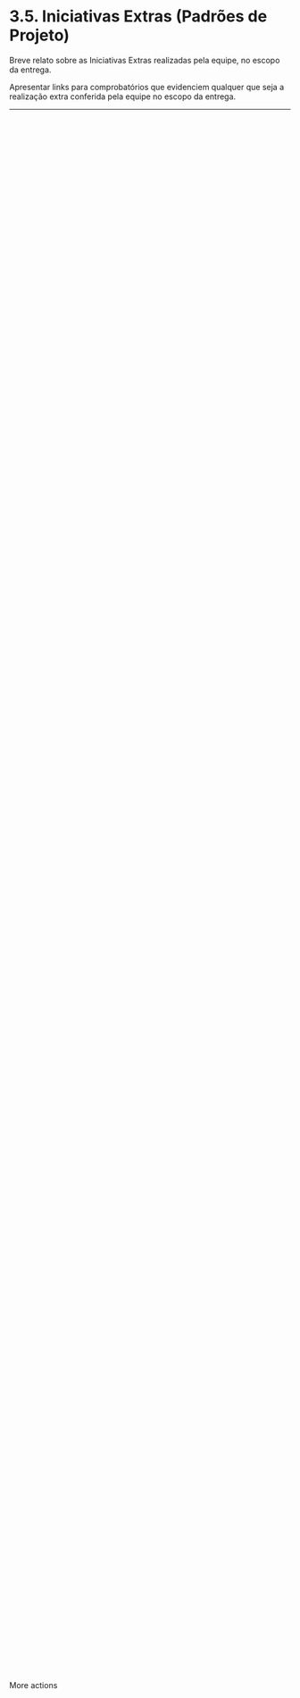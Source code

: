 
# 3.5. Iniciativas Extras (Padrões de Projeto)

Breve relato sobre as Iniciativas Extras realizadas pela equipe, no escopo da entrega.

Apresentar links para comprobatórios que evidenciem qualquer que seja a realização extra conferida pela equipe no escopo da entrega.

---

<div class="svg-embed-container" data-svg-path="../../assets/diagramaV2.svg" data-title="" style="height: 70vh;"></div>More actions

<div class="image-embed-container" data-image-path="../../assets/gato.png" data-title="Minha Imagem Incrível" style="height: 70vh;"></div>






## Entidades Principais e Seus Papéis

O sistema é centrado em algumas **entidades principais**:

* **Pessoa**: Uma classe abstrata que serve como base para **PessoaCuidador** e **PessoaMonitorada**, definindo atributos comuns como nome, gênero, CPF e data de nascimento. Cada pessoa tem um **Contato** e um **Endereço** associados.
* **Pessoa Monitorada**: Representa o indivíduo que está sendo monitorado. Pode ter um histórico de **Monitoramentos**, e sua situação atual pode ser verificada. Uma Pessoa Monitorada utiliza um ou mais **Sensores**.
* **Pessoa Cuidador**: O indivíduo responsável por monitorar uma ou mais **Pessoas Monitoradas**. Recebe **Notificações** e pode confirmar seu recebimento.
* **Sensor**: Um dispositivo que coleta dados para o monitoramento, com atributos como ID, tipo e localização. É crucial que esteja calibrado para leituras precisas.
* **Monitoramento**: Representa um registro de dados coletados por um **Sensor** em um determinado momento, incluindo a situação detectada (ex: "QuedaDetectada", "TudoBem"), variações de graus e tempo parado. Cada monitoramento está associado a um **ResultadoAnalise**.
* **ResultadoAnalise**: Contém o resultado da análise de um monitoramento, indicando o risco de queda, se deve notificar e a situação final.
* **Notificacao**: Objeto que encapsula os detalhes de um alerta (prioridade, estado, tipo de alerta) a ser enviado a um **PessoaCuidador**, utilizando um padrão Strategy para o método de envio.

---
## Fluxo de Comportamento

O comportamento do sistema pode ser compreendido através dos seguintes fluxos:

### Criação e Processamento de Monitoramento

* O **ServicoMonitoramento** é o ponto central. Ele pode **criarMonitoramento** a partir de um cuidador, uma pessoa monitorada e um sensor.
* O método **processarMonitoramento** é invocado para analisar os dados. Ele utiliza o **ServicoQueda** e o **AnalisadorPostura** para determinar se uma queda ocorreu.
* O **ServicoQueda** utiliza o **SensorValidator** para garantir que o sensor está calibrado antes de analisar os dados e gerar um **ResultadoAnalise**.
* O **AnalisadorPostura** calcula variações de ângulo e tempo parado a partir dos dados do sensor.

### Detecção de Queda e Notificação (Padrão Observer)

* Quando o **ServicoMonitoramento** processa um **Monitoramento** e o **ResultadoAnalise** indica uma situação crítica (ex: "QuedaDetectada"), ele atua como um "Subject" ou "Publisher" no padrão Observer.
* Ele **notificaObservadores** (implementações da interface **Notificador**).
* A **Notificação** (um observador) é acionado e, por sua vez, criando uma notificação baseada no **ResultadoAnalise** para o **PessoaCuidador** associado.
* Comcomitante tem uma função responsável por registrar o log da notificação.

### Envio de Notificações (Padrão Strategy)

* A **Notificacao** é configurada com uma estratégia de envio (ex: SMS, Email, Push) definida pelo atributo **tipoAlerta**.
* Quando o método **enviar()** da **Notificacao** é chamado, ela delega a tarefa à sua **estrategia** de envio (implementação de **IEnvio**).
* As classes **EstrategiaSMS**, **EstrategiaEmail**, e **EstrategiaPush** implementam a lógica específica para enviar notificações via seus respectivos canais.
* O **PessoaCuidador** tem um método **receberNotificacao** e **confirmarRecebimento**.

---
## Relações e Dependências Chave

* **Associações**: Pessoas (**Cuidador** e **Monitorada**) se associam a **Contato** e **Endereço**. Uma **Pessoa Monitorada** possui histórico de **Monitoramentos** e é monitorada por um ou mais **Pessoas Cuidadoras**. **Pessoas Monitoradas** utilizam **Sensores**.
* **Dependências**: O **ServicoMonitoramento** depende de **ServicoQueda**, **AnalisadorPostura**, **Notificacao**, **Monitoramento**, **PessoaCuidador** e **PessoaMonitorada**. O **ServicoQueda** depende do **SensorValidator** e gera **ResultadoAnalise**.
* **Herança**: **PessoaCuidador** e **PessoaMonitorada** herdam de **Pessoa**. As estratégias de envio (**EstrategiaSMS**, **EstrategiaEmail**, **EstrategiaPush**) implementam a interface **IEnvio**. Os ouvintes de queda (**NotificadorCuidador**, **RegistradorLog**) implementam a interface **ListenerQueda**.
